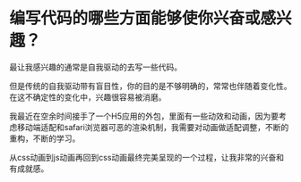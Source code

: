 # 编写代码的哪些方面能够使你兴奋或感兴趣？

最让我感兴趣的通常是自我驱动的去写一些代码。

但是传统的自我驱动带有盲目性，你的目的是不够明确的，常常也伴随着变化性。在这不确定性的变化中，兴趣很容易被消磨。

我最近在空余时间接手了一个H5应用的外包，里面有一些动效和动画，因为要考虑移动端适配和safari浏览器可恶的渲染机制，我需要对动画做适配调整，不断的重构，不断的学习。

从css动画到js动画再回到css动画最终完美呈现的一个过程，让我非常的兴奋和有成就感。